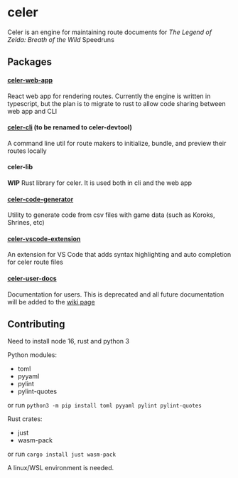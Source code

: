 # celer
Celer is an engine for maintaining route documents for *The Legend of Zelda: Breath of the Wild* Speedruns

## Packages

#### [celer-web-app](https://github.com/iTNTPiston/celer/tree/main/packages/celer-web-app)
React web app for rendering routes. Currently the engine is written in typescript, but the plan is to migrate to rust to allow code sharing between web app and CLI

#### [celer-cli](https://github.com/iTNTPiston/celer/tree/main/packages/celer-cli) (to be renamed to celer-devtool)
A command line util for route makers to initialize, bundle, and preview their routes locally

#### celer-lib
**WIP** Rust library for celer. It is used both in cli and the web app

#### [celer-code-generator](https://github.com/iTNTPiston/celer/tree/main/packages/celer-code-generator)

Utility to generate code from csv files with game data (such as Koroks, Shrines, etc)

#### [celer-vscode-extension](https://github.com/iTNTPiston/celer/tree/main/packages/celer-vscode-extension)

An extension for VS Code that adds syntax highlighting and auto completion for celer route files

#### [celer-user-docs](https://github.com/iTNTPiston/celer/tree/main/packages/celer-user-docs)

Documentation for users. This is deprecated and all future documentation will be added to the [wiki page](https://github.com/iTNTPiston/celer/wiki)

## Contributing

Need to install node 16, rust and python 3

Python modules:
- toml
- pyyaml
- pylint
- pylint-quotes

or run `python3 -m pip install toml pyyaml pylint pylint-quotes`

Rust crates:
- just
- wasm-pack

or run `cargo install just wasm-pack`

A linux/WSL environment is needed.
